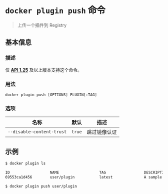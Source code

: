# `docker plugin push` 命令

> 上传一个插件到 Registry

## 基本信息

### 描述

仅 [**API 1.25**](https://docs.docker.com/engine/api/v1.30/) 及以上版本支持这个命令。

### 用法

```
docker plugin push [OPTIONS] PLUGIN[:TAG]
```

### 选项

| 名称 | 默认 | 描述 |
| ---- | ---- | ---- |
| `--disable-content-trust` | `true` | 跳过镜像认证 |

## 示例

```bash
$ docker plugin ls

ID                  NAME                  TAG                 DESCRIPTION                ENABLED
69553ca1d456        user/plugin           latest              A sample plugin for Docker false

$ docker plugin push user/plugin
```

